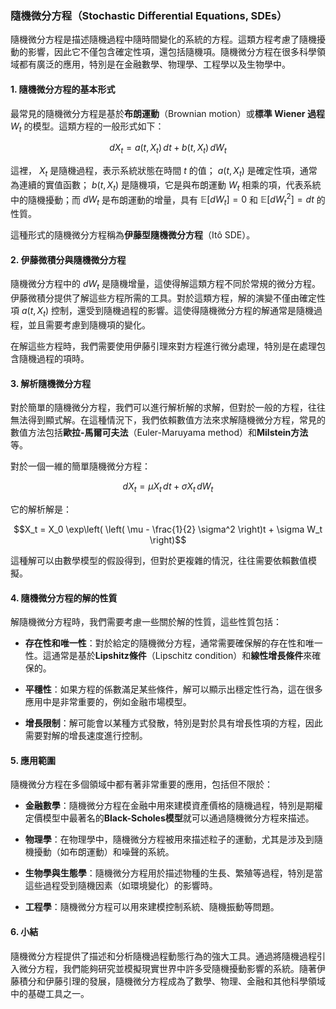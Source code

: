 ### 隨機微分方程（Stochastic Differential Equations, SDEs）

隨機微分方程是描述隨機過程中隨時間變化的系統的方程。這類方程考慮了隨機擾動的影響，因此它不僅包含確定性項，還包括隨機項。隨機微分方程在很多科學領域都有廣泛的應用，特別是在金融數學、物理學、工程學以及生物學中。

#### 1. 隨機微分方程的基本形式

最常見的隨機微分方程是基於**布朗運動**（Brownian motion）或**標準 Wiener 過程**  $`W_t`$  的模型。這類方程的一般形式如下：


```math
dX_t = a(t, X_t) \, dt + b(t, X_t) \, dW_t
```


這裡， $`X_t`$  是隨機過程，表示系統狀態在時間  $`t`$  的值； $`a(t, X_t)`$  是確定性項，通常為連續的實值函數； $`b(t, X_t)`$  是隨機項，它是與布朗運動  $`W_t`$  相乘的項，代表系統中的隨機擾動；而  $`dW_t`$  是布朗運動的增量，具有  $`\mathbb{E}[dW_t] = 0`$  和  $`\mathbb{E}[dW_t^2] = dt`$  的性質。

這種形式的隨機微分方程稱為**伊藤型隨機微分方程**（Itô SDE）。

#### 2. 伊藤微積分與隨機微分方程

隨機微分方程中的  $`dW_t`$  是隨機增量，這使得解這類方程不同於常規的微分方程。伊藤微積分提供了解這些方程所需的工具。對於這類方程，解的演變不僅由確定性項  $`a(t, X_t)`$  控制，還受到隨機過程的影響。這使得隨機微分方程的解通常是隨機過程，並且需要考慮到隨機項的變化。

在解這些方程時，我們需要使用伊藤引理來對方程進行微分處理，特別是在處理包含隨機過程的項時。

#### 3. 解析隨機微分方程

對於簡單的隨機微分方程，我們可以進行解析解的求解，但對於一般的方程，往往無法得到顯式解。在這種情況下，我們依賴數值方法來求解隨機微分方程，常見的數值方法包括**歐拉-馬爾可夫法**（Euler-Maruyama method）和**Milstein方法**等。

對於一個一維的簡單隨機微分方程：


```math
dX_t = \mu X_t \, dt + \sigma X_t \, dW_t
```


它的解析解是：


```math
X_t = X_0 \exp\left( \left( \mu - \frac{1}{2} \sigma^2 \right)t + \sigma W_t \right)
```


這種解可以由數學模型的假設得到，但對於更複雜的情況，往往需要依賴數值模擬。

#### 4. 隨機微分方程的解的性質

解隨機微分方程時，我們需要考慮一些關於解的性質，這些性質包括：

- **存在性和唯一性**：對於給定的隨機微分方程，通常需要確保解的存在性和唯一性。這通常是基於**Lipshitz條件**（Lipschitz condition）和**線性增長條件**來確保的。
  
- **平穩性**：如果方程的係數滿足某些條件，解可以顯示出穩定性行為，這在很多應用中是非常重要的，例如金融市場模型。

- **增長限制**：解可能會以某種方式發散，特別是對於具有增長性項的方程，因此需要對解的增長速度進行控制。

#### 5. 應用範圍

隨機微分方程在多個領域中都有著非常重要的應用，包括但不限於：

- **金融數學**：隨機微分方程在金融中用來建模資產價格的隨機過程，特別是期權定價模型中最著名的**Black-Scholes模型**就可以通過隨機微分方程來描述。
  
- **物理學**：在物理學中，隨機微分方程被用來描述粒子的運動，尤其是涉及到隨機擾動（如布朗運動）和噪聲的系統。

- **生物學與生態學**：隨機微分方程用於描述物種的生長、繁殖等過程，特別是當這些過程受到隨機因素（如環境變化）的影響時。

- **工程學**：隨機微分方程可以用來建模控制系統、隨機振動等問題。

#### 6. 小結

隨機微分方程提供了描述和分析隨機過程動態行為的強大工具。通過將隨機過程引入微分方程，我們能夠研究並模擬現實世界中許多受隨機擾動影響的系統。隨著伊藤積分和伊藤引理的發展，隨機微分方程成為了數學、物理、金融和其他科學領域中的基礎工具之一。